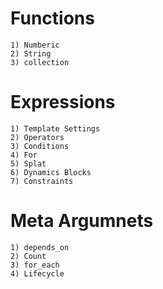 # Functions
    1) Numberic
    2) String
    3) collection


# Expressions
    1) Template Settings
    2) Operators
    3) Conditions
    4) For
    5) Splat
    6) Dynamics Blocks
    7) Constraints

# Meta Argumnets
    1) depends_on
    2) Count
    3) for_each
    4) Lifecycle